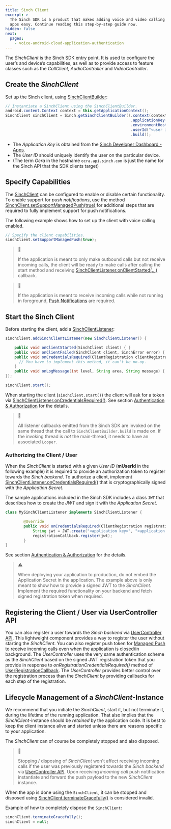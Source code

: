```yaml
---
title: Sinch Client
excerpt: >-
  The Sinch SDK is a product that makes adding voice and video calling to mobile
  apps easy. Continue reading this step-by-step guide now.
hidden: false
next:
  pages:
    - voice-android-cloud-application-authentication
---
```


The _SinchClient_ is the Sinch SDK entry point. It is used to configure the user’s and device’s capabilities, as well as to provide access to feature classes such as the _CallClient_, _AudioController_ and _VideoController_.

## Create the _SinchClient_

Set up the Sinch client, using [SinchClientBuilder](https://sinch.github.io/docs/voice/voice-for-android-cloud/reference/com/sinch/android/rtc/SinchClientBuilder.html):

```java
// Instantiate a SinchClient using the SinchClientBuilder.
android.content.Context context = this.getApplicationContext();
SinchClient sinchClient = Sinch.getSinchClientBuilder().context(context)
                                                       .applicationKey("<application key>")
                                                       .environmentHost("ocra.api.sinch.com")
                                                       .userId("<user id>")
                                                       .build();
```

* The _Application Key_ is obtained from the [Sinch Developer Dashboard - Apps](https://portal.sinch.com/#/apps). 
* The _User ID_ should uniquely identify the user on the particular device.
* (The term _Ocra_ in the hostname `ocra.api.sinch.com` is just the name for the Sinch API that the SDK clients target)

## Specify Capabilities

The [SinchClient](reference\com\sinch\android\rtc\SinchClient.html) can be configured to enable or disable certain functionality. To enable support for _push notifications_, use the method [SinchClient.setSupportManagedPush(true)](reference/com/sinch/android/rtc/SinchClient.html) for additional steps that are required to fully implement support for push notifications.

The following example shows how to set up the client with voice calling enabled.

```java
// Specify the client capabilities.
sinchClient.setSupportManagedPush(true);
```

> 📘
>
> If the application is meant to only make outbound calls but not receive incoming calls, the client will be ready to make calls after calling the start method and receiving [SinchClientListener.onClientStarted(...)](reference/com/sinch/android/rtc/SinchClientListener.html) callback.

> 📘
>
> If the application is meant to receive incoming calls while not running in foreground, [Push Notifications](doc:voice-android-cloud-push-notifications) are required.

## Start the Sinch Client

Before starting the client, add a [SinchClientListener](reference\com\sinch\android\rtc\SinchClientListener.html):

```java
sinchClient.addSinchClientListener(new SinchClientListener() {

    public void onClientStarted(SinchClient client) { }
    public void onClientFailed(SinchClient client, SinchError error) { }
    public void onCredentialsRequired(ClientRegistration clientRegistration) {
      // You have to implement this method, it can't be no-op. 
    }
    public void onLogMessage(int level, String area, String message) { }
});

sinchClient.start();
```

When starting the client (`sinchClient.start()`) the client will ask for a token via [SinchClientListener.onCredentialsRequired()](reference\com\sinch\android\rtc\SinchClientListener.html).
See section [Authentication & Authorization](doc:voice-android-cloud-application-authentication) for the details.


> 📘
>
> All listener callbacks emitted from the Sinch SDK are invoked on the same thread that the call to `SinchClientBuilder.build` is made on. If the invoking thread is _not_ the main-thread, it needs to have an associated `Looper`.

### Authorizing the Client / User

When the _SinchClient_ is started with a given _User ID_ (__mUserId__ in the following example) it is required to provide an authorization token to register towards the _Sinch backend_. To authorize a client, implement [SinchClientListener.onCredentialsRequired()](reference/com/sinch/android/rtc/SinchClientListener.html) that is cryptographically signed with the _Application Secret_. 

The sample applications included in the Sinch SDK includes a class `JWT` that describes how to create the _JWT_ and sign it with the _Application Secret_.

```java
class MySinchClientListener implements SinchClientListener {

        @Override
        public void onCredentialsRequired(ClientRegistration registrationCallback) {
            String jwt = JWT.create("<application key>", "<application secret>", mUserId);
            registrationCallback.register(jwt);
        }
}
```

See section [Authentication & Authorization](doc:voice-android-cloud-application-authentication) for the details.

> ⚠
>
> When deploying your application to production, do not embed the Application Secret in the application. The example above is only meant to show how to provide a signed JWT to the _SinchClient_. Implement the required functionality on your backend and fetch signed registration token when required.

## Registering the Client / User via UserController API

You can also register a user towards the _Sinch backend_ via [UserController API](doc:voice-android-cloud-user-controller). This lightweight component provides a way to register the user without starting the _SinchClient_. You can also register push token for [Managed Push](doc:voice-android-cloud-push-notifications) to receive incoming calls even when the application is closed/in background. The _UserController_ uses the very same authentication scheme as the _SinchClient_ based on the signed JWT registration token that you provide in response to _onRegistrationCredentialsRequired()_ method of [UserRegistrationCallback](reference\com\sinch\android\rtc\UserRegistrationCallback.html). The _UserController_ provides better control over the registration process than the _SinchClient_ by providing callbacks for each step of the registration.

## Lifecycle Management of a _SinchClient_-Instance

We recommend that you initiate the _SinchClient_, start it, but not terminate it, during the lifetime of the running application. That also implies that the _SinchClient_-instance should be _retained_ by the application code. It is best to keep the client instance alive and started unless there are reasons specific to your application. 

The _SinchClient_ can of course be completely stopped and also disposed. 

> 📘
>
> Stopping / disposing of _SinchClient_ won't affect receiving incoming calls if the user was previously registered towards the _Sinch backend_ via [UserController API](doc:voice-android-cloud-user-controller). Upon receiving _incoming call_ push notification instantiate and forward the push payload to the new _SinchClient_ instance. 

When the app is done using the `SinchClient`, it can be stopped and disposed using [SinchClient.terminateGracefully()](reference/com/sinch/android/rtc/SinchClient.html) is considered invalid.

Example of how to completely dispose the `SinchClient`:

```java
sinchClient.terminateGracefully();
sinchClient = null;
```
